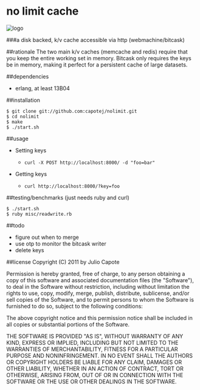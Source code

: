 # no limit cache

![logo](http://upload.wikimedia.org/wikipedia/en/2/23/Nolimit.jpg)

###a disk backed, k/v cache accessible via http (webmachine/bitcask)

##rationale
The two main k/v caches (memcache and redis) require that you keep the
entire working set in memory. Bitcask only requires the keys be in
memory, making it perfect for a persistent cache of large datasets.


##dependencies
* erlang, at least 13B04

##installation
```
$ git clone git://github.com:capotej/nolimit.git
$ cd nolimit
$ make
$ ./start.sh
```

##usage

* Setting keys
     - ```curl -X POST http://localhost:8000/ -d "foo=bar"```

* Getting keys
     - ```curl http://localhost:8000/?key=foo```

##testing/benchmarks (just needs ruby and curl)

```
$ ./start.sh
$ ruby misc/readwrite.rb
```

##todo

* figure out when to merge
* use otp to monitor the bitcask writer
* delete keys

##license
Copyright (C) 2011 by Julio Capote

Permission is hereby granted, free of charge, to any person obtaining a copy
of this software and associated documentation files (the "Software"), to deal
in the Software without restriction, including without limitation the rights
to use, copy, modify, merge, publish, distribute, sublicense, and/or sell
copies of the Software, and to permit persons to whom the Software is
furnished to do so, subject to the following conditions:

The above copyright notice and this permission notice shall be included in
all copies or substantial portions of the Software.

THE SOFTWARE IS PROVIDED "AS IS", WITHOUT WARRANTY OF ANY KIND, EXPRESS OR
IMPLIED, INCLUDING BUT NOT LIMITED TO THE WARRANTIES OF MERCHANTABILITY,
FITNESS FOR A PARTICULAR PURPOSE AND NONINFRINGEMENT. IN NO EVENT SHALL THE
AUTHORS OR COPYRIGHT HOLDERS BE LIABLE FOR ANY CLAIM, DAMAGES OR OTHER
LIABILITY, WHETHER IN AN ACTION OF CONTRACT, TORT OR OTHERWISE, ARISING FROM,
OUT OF OR IN CONNECTION WITH THE SOFTWARE OR THE USE OR OTHER DEALINGS IN
THE SOFTWARE.

